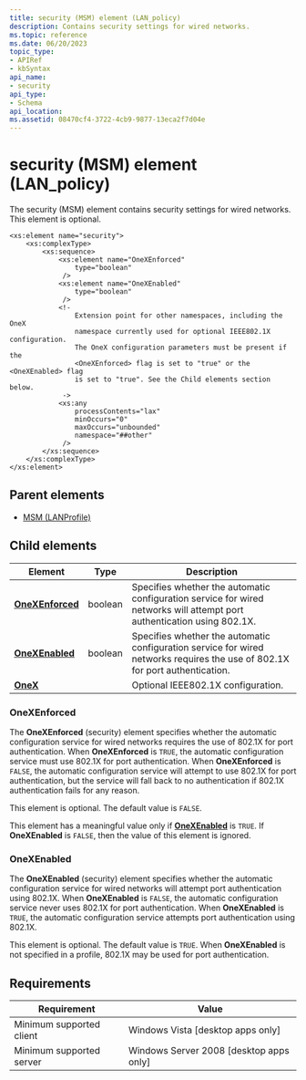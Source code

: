 ```yaml
---
title: security (MSM) element (LAN_policy)
description: Contains security settings for wired networks.
ms.topic: reference
ms.date: 06/20/2023
topic_type: 
- APIRef
- kbSyntax
api_name: 
- security
api_type: 
- Schema
api_location: 
ms.assetid: 08470cf4-3722-4cb9-9877-13eca2f7d04e
---
```


# security (MSM) element (LAN_policy)

The security (MSM) element contains security settings for wired networks. This element is optional.

```syntax
<xs:element name="security">
    <xs:complexType>
        <xs:sequence>
            <xs:element name="OneXEnforced"
                type="boolean"
             />
            <xs:element name="OneXEnabled"
                type="boolean"
             />
            <!-
                Extension point for other namespaces, including the OneX
                namespace currently used for optional IEEE802.1X configuration.
                The OneX configuration parameters must be present if the 
                <OneXEnforced> flag is set to "true" or the <OneXEnabled> flag
                is set to "true". See the Child elements section below.
             ->
            <xs:any
                processContents="lax"
                minOccurs="0"
                maxOccurs="unbounded"
                namespace="##other"
             />
        </xs:sequence>
    </xs:complexType>
</xs:element>
```

## Parent elements

* [MSM (LANProfile)](./lan-profileschema-msm-lanprofile-element.md)

## Child elements

| Element | Type | Description |
| - | - | - |
| [**OneXEnforced**](#onexenforced) | boolean | Specifies whether the automatic configuration service for wired networks will attempt port authentication using 802.1X. |
| [**OneXEnabled**](#onexenabled) | boolean | Specifies whether the automatic configuration service for wired networks requires the use of 802.1X for port authentication. |
| [**OneX**](/windows/win32/nativewifi/onexschema-onex-element) | | Optional IEEE802.1X configuration. |

### OneXEnforced

The **OneXEnforced** (security) element specifies whether the automatic configuration service for wired networks requires the use of 802.1X for port authentication. When **OneXEnforced** is `TRUE`, the automatic configuration service must use 802.1X for port authentication. When **OneXEnforced** is `FALSE`, the automatic configuration service will attempt to use 802.1X for port authentication, but the service will fall back to no authentication if 802.1X authentication fails for any reason.

This element is optional. The default value is `FALSE`.

This element has a meaningful value only if [**OneXEnabled**](#onexenabled) is `TRUE`. If **OneXEnabled** is `FALSE`, then the value of this element is ignored.

### OneXEnabled

The **OneXEnabled** (security) element specifies whether the automatic configuration service for wired networks will attempt port authentication using 802.1X. When **OneXEnabled** is `FALSE`, the automatic configuration service never uses 802.1X for port authentication. When **OneXEnabled** is `TRUE`, the automatic configuration service attempts port authentication using 802.1X.

This element is optional. The default value is `TRUE`. When **OneXEnabled** is not specified in a profile, 802.1X may be used for port authentication.

## Requirements

| Requirement | Value |
| - | - |
| Minimum supported client | Windows Vista \[desktop apps only\] |
| Minimum supported server | Windows Server 2008 \[desktop apps only\] |
